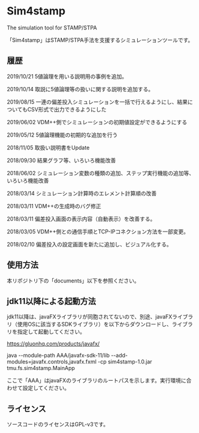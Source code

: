 # Sim4stamp

The simulation tool for STAMP/STPA

「Sim4stamp」はSTAMP/STPA手法を支援するシミュレーションツールです。

## 履歴

2019/10/21 5値論理を用いる説明用の事例を追加。

2019/10/14 取説に5値論理等の扱いに関する説明を追加する。

2019/08/15 一連の偏差投入シミュレーションを一括で行えるようにし、結果についてもCSV形式で出力できるようにした

2019/06/02 VDM++側でシミュレーションの初期値設定ができるようにする

2019/05/12 5値論理機能の初期的な追加を行う

2018/11/05 取扱い説明書をUpdate

2018/09/30 結果グラフ等、いろいろ機能改善

2018/06/02 シミュレーション変数の種類の追加、ステップ実行機能の追加等、いろいろ機能改善

2018/03/14 シミュレーション計算時のエレメント計算順の改善

2018/03/11 VDM++の生成時のバグ修正

2018/03/11 偏差投入画面の表示内容（自動表示）を改善する。

2018/03/05 VDM++側との通信手順とTCP-IPコネクション方法を一部変更。

2018/02/10 偏差投入の設定画面を新たに追加し、ビジュアル化する。


## 使用方法

本リポジトリ下の「documents」以下を参照ください。

## jdk11以降による起動方法

jdk11以降は、javaFXライブラリが同胞されてないので、別途、javaFXライブラリ（使用OSに該当するSDKライブラリ）を以下からダウンロードし、ライブラリを指定して起動してください。

https://gluonhq.com/products/javafx/

java --module-path AAA/javafx-sdk-11/lib --add-modules=javafx.controls,javafx.fxml  -cp sim4stamp-1.0.jar tmu.fs.sim4stamp.MainApp

ここで「AAA」はjavaFXのライブラリのルートパスを示します。実行環境に合わせて設定してください。


## ライセンス

ソースコードのライセンスはGPL-v3です。

